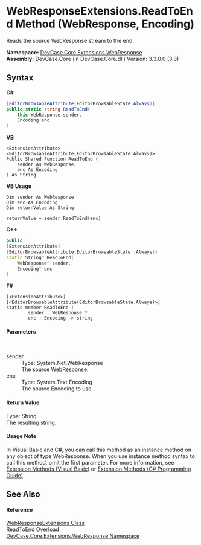 # WebResponseExtensions.ReadToEnd Method (WebResponse, Encoding)
 

Reads the source WebResponse stream to the end.

**Namespace:**&nbsp;<a href="N_DevCase_Core_Extensions_WebResponse">DevCase.Core.Extensions.WebResponse</a><br />**Assembly:**&nbsp;DevCase.Core (in DevCase.Core.dll) Version: 3.3.0.0 (3.3)

## Syntax

**C#**<br />
``` C#
[EditorBrowsableAttribute(EditorBrowsableState.Always)]
public static string ReadToEnd(
	this WebResponse sender,
	Encoding enc
)
```

**VB**<br />
``` VB
<ExtensionAttribute>
<EditorBrowsableAttribute(EditorBrowsableState.Always)>
Public Shared Function ReadToEnd ( 
	sender As WebResponse,
	enc As Encoding
) As String
```

**VB Usage**<br />
``` VB Usage
Dim sender As WebResponse
Dim enc As Encoding
Dim returnValue As String

returnValue = sender.ReadToEnd(enc)
```

**C++**<br />
``` C++
public:
[ExtensionAttribute]
[EditorBrowsableAttribute(EditorBrowsableState::Always)]
static String^ ReadToEnd(
	WebResponse^ sender, 
	Encoding^ enc
)
```

**F#**<br />
``` F#
[<ExtensionAttribute>]
[<EditorBrowsableAttribute(EditorBrowsableState.Always)>]
static member ReadToEnd : 
        sender : WebResponse * 
        enc : Encoding -> string 

```


#### Parameters
&nbsp;<dl><dt>sender</dt><dd>Type: System.Net.WebResponse<br />The source WebResponse.</dd><dt>enc</dt><dd>Type: System.Text.Encoding<br />The source Encoding to use.</dd></dl>

#### Return Value
Type: String<br />The resulting string.

#### Usage Note
In Visual Basic and C#, you can call this method as an instance method on any object of type WebResponse. When you use instance method syntax to call this method, omit the first parameter. For more information, see <a href="https://docs.microsoft.com/dotnet/visual-basic/programming-guide/language-features/procedures/extension-methods">Extension Methods (Visual Basic)</a> or <a href="https://docs.microsoft.com/dotnet/csharp/programming-guide/classes-and-structs/extension-methods">Extension Methods (C# Programming Guide)</a>.

## See Also


#### Reference
<a href="T_DevCase_Core_Extensions_WebResponse_WebResponseExtensions">WebResponseExtensions Class</a><br /><a href="Overload_DevCase_Core_Extensions_WebResponse_WebResponseExtensions_ReadToEnd">ReadToEnd Overload</a><br /><a href="N_DevCase_Core_Extensions_WebResponse">DevCase.Core.Extensions.WebResponse Namespace</a><br />